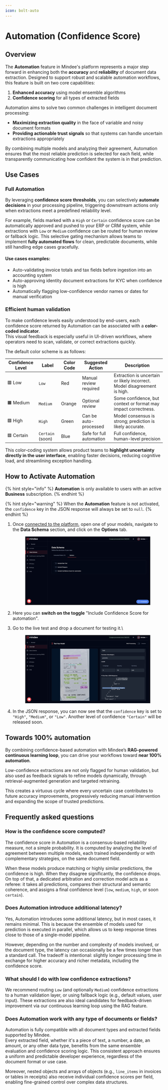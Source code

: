 ```yaml
---
icon: bolt-auto
---
```


# Automation (Confidence Score)

## Overview

The **Automation** feature in Mindee's platform represents a major step forward in enhancing both the **accuracy** and **reliability** of document data extraction. Designed to support robust and scalable automation workflows, this feature is built on two core capabilities:

1. **Enhanced accuracy** using model ensemble algorithms
2. **Confidence scoring** for all types of extracted fields

Automation aims to solve two common challenges in intelligent document processing:

* **Maximizing extraction quality** in the face of variable and noisy document formats
* **Providing actionable trust signals** so that systems can handle uncertain extractions appropriately

By combining multiple models and analyzing their agreement, Automation ensures that the most reliable prediction is selected for each field, while transparently communicating how confident the system is in that prediction.

## Use Cases

### Full Automation

By leveraging **confidence score thresholds**, you can selectively **automate decisions** in your processing pipeline, triggering downstream actions only when extractions meet a predefined reliability level.&#x20;

For example, fields marked with a `High` or `Certain` confidence score can be automatically approved and pushed to your ERP or CRM system, while extractions with `Low` or `Medium` confidence can be routed for human review or fallback logic. This selective gating mechanism allows teams to implement **fully automated flows** for clean, predictable documents, while still handling edge cases gracefully.

#### **Use cases examples**:

* Auto-validating invoice totals and tax fields before ingestion into an accounting system
* Auto-approving identity document extractions for KYC when confidence is high
* Automatically flagging low-confidence vendor names or dates for manual verification

### Efficient human validation

To make confidence levels easily understood by end-users, each confidence score returned by Automation can be associated with a **color-coded indicator**.\
This visual feedback is especially useful in UI-driven workflows, where operators need to scan, validate, or correct extractions quickly.

The default color scheme is as follows:

| Confidence Level | Label            | Color Code | Suggested Action         | Description                                                              |
| ---------------- | ---------------- | ---------- | ------------------------ | ------------------------------------------------------------------------ |
| 🟥 Low           | `Low`            | Red        | Manual review required   | Extraction is uncertain or likely incorrect. Model disagreement is high. |
| 🟧 Medium        | `Medium`         | Orange     | Optional review          | Some confidence, but context or format may impact correctness.           |
| 🟩 High          | `High`           | Green      | Can be auto-processed    | Model consensus is strong; prediction is likely accurate.                |
| 🟦 Certain       | `Certain` (soon) | Blue       | Safe for full automation | Full confidence, human-level precision                                   |

This color-coding system allows product teams to **highlight uncertainty directly in the user interface**, enabling faster decisions, reducing cognitive load, and streamlining exception handling.&#x20;

## How to Activate Automation

{% hint style="info" %}
**Automation** is only available to users with an active **Business** subscription.
{% endhint %}

{% hint style="warning" %}
When the **Automation** feature is not activated, the `confidence` key in the JSON response will always be set to `null`.
{% endhint %}

1.  Once [connected to the platform](https://app.mindee.com), open one of your models, navigate to the **Data Schema** section, and click on the **Options** tab.

    <figure><img src="../.gitbook/assets/image (1) (1).png" alt=""><figcaption></figcaption></figure>
2. Here you can **switch on the toggle** "Include Confidence Score for automation".&#x20;
3.  Go to the live test and drop a document for testing it.\


    <figure><img src="../.gitbook/assets/image (4).png" alt=""><figcaption></figcaption></figure>
4. In the JSON response, you can now see that the `confidence` key is set to `"High"`, `"Medium"`, or `"Low"`. Another level of confidence `"Certain"` will be released soon.&#x20;

## Towards 100% automation

By combining confidence-based automation with Mindee’s **RAG-powered continuous learning loop**, you can drive your workflows toward **near 100% automation**.&#x20;

Low-confidence extractions are not only flagged for human validation, but also used as feedback signals to refine models dynamically, through retrieval-augmented generation and targeted retraining.&#x20;

This creates a virtuous cycle where every uncertain case contributes to future accuracy improvements, progressively reducing manual intervention and expanding the scope of trusted predictions.

## Frequently asked questions

### How is the confidence score computed?

The confidence score in Automation is a consensus-based reliability measure, not a simple probability. It is computed by analyzing the level of agreement between multiple models, each trained independently or with complementary strategies, on the same document field.

When these models produce matching or highly similar predictions, the confidence is high. When they disagree significantly, the confidence drops. On top of that, a dedicated arbitration and correction model acts as a referee: it takes all predictions, compares their structural and semantic coherence, and assigns a final confidence level (`low`, `medium`, `high`, or soon `certain`).

### Does Automation introduce additional latency?

Yes, Automation introduces some additional latency, but in most cases, it remains minimal. This is because the ensemble of models used for prediction is executed in parallel, which allows us to keep response times close to those of a single-model pipeline.

However, depending on the number and complexity of models involved, or the document type, the latency can occasionally be a few times longer than a standard call. The tradeoff is intentional: slightly longer processing time in exchange for higher accuracy and richer metadata, including the confidence score.

### What should I do with low confidence extractions?

We recommend routing `Low` (and optionally `Medium`) confidence extractions to a human validation layer, or using fallback logic (e.g., default values, user input). These extractions are also ideal candidates for feedback-driven improvement via our continuous learning loop using the RAG feature.

### Does Automation work with any type of documents or fields?

Automation is fully compatible with all document types and extracted fields supported by Mindee.\
Every extracted field,  whether it's a piece of text, a number, a date, an amount, or any other data type, benefits from the same ensemble evaluation and confidence scoring logic. This consistent approach ensures a uniform and predictable developer experience, regardless of the document format or use case.

Moreover, nested objects and arrays of objects (e.g., `line_items` in invoices or tables in receipts) also receive individual confidence scores per field, enabling fine-grained control over complex data structures.
